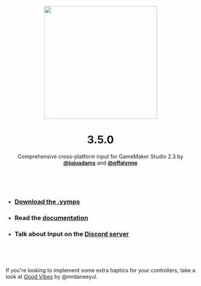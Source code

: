 <p align="center"><img src="https://raw.githubusercontent.com/JujuAdams/input/master/LOGO_small.png" style="display:block; margin:auto; width:300px"></p>
<h1 align="center">3.5.0</h1>

<p align="center">Comprehensive cross-platform input for GameMaker Studio 2.3 by <a href="http://www.jujuadams.com/"><b>@jujuadams</b></a> and <a href="https://offalynne.neocities.org/"><b>@offalynne</b></a></p>

&nbsp;

&nbsp;

- ### [Download the .yymps](https://github.com/JujuAdams/input/releases/)
- ### Read the [documentation](http://jujuadams.github.io/Input)
- ### Talk about Input on the [Discord server](https://discord.gg/8krYCqr)

&nbsp;

&nbsp;

If you're looking to implement some extra haptics for your controllers, take a look at [Good Vibes](https://github.com/mrdaneeyul/good-vibes/) by @mrdaneeyul.
